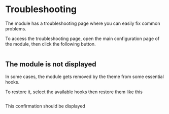 # Troubleshooting

The module has a troubleshooting page where you can easily fix common problems.

To access the troubleshooting page, open the main configuration page of the module, then click the
following button.

<img srcset="/productdesigner/images/troubleshoot-btn.png 2x">

## The module is not displayed

In some cases, the module gets removed by the theme from some essential hooks.

To restore it, select the available hooks then restore them like this

<img srcset="/productdesigner/images/hooks.jpg 2x">

This confirmation should be displayed 

<img srcset="/productdesigner/images/hooks-restored.jpg 2x">
